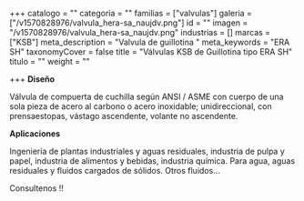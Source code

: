 +++
catalogo = ""
categoria = ""
familias = ["valvulas"]
galeria = ["/v1570828976/valvula_hera-sa_naujdv.png"]
id = ""
imagen = "/v1570828976/valvula_hera-sa_naujdv.png"
industrias = []
marcas = ["KSB"]
meta_description = "Valvula de guillotina "
meta_keywords = "ERA SH"
taxonomyCover = false
title = "Válvulas KSB de Guillotina tipo ERA SH"
titulo = ""
weight = ""

+++
**Diseño** 

Válvula de compuerta de cuchilla según ANSI / ASME con cuerpo de una sola pieza de acero al carbono o acero inoxidable; unidireccional, con prensaestopas, vástago ascendente, volante no ascendente. 

**Aplicaciones** 

Ingeniería de plantas industriales y aguas residuales, industria de pulpa y papel, industria de alimentos y bebidas, industria química. Para agua, aguas residuales y fluidos cargados de sólidos. Otros fluidos...

Consultenos !!